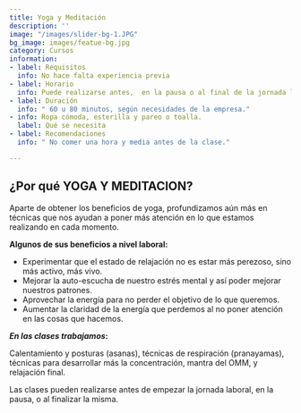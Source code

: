 ```yaml
---
title: Yoga y Meditación
description: ''
image: "/images/slider-bg-1.JPG"
bg_image: images/featue-bg.jpg
category: Cursos
information:
- label: Requisitos
  info: No hace falta experiencia previa
- label: Horario
  info: Puede realizarse antes,  en la pausa o al final de la jornada laboral.
- label: Duración
  info: " 60 u 80 minutos, según necesidades de la empresa."
- info: Ropa cómoda, esterilla y pareo o toalla.
  label: Qué se necesita
- label: Recomendaciones
  info: " No comer una hora y media antes de la clase."

---
```

## **¿Por qué YOGA Y MEDITACION?**

Aparte de obtener los beneficios de yoga, profundizamos aún más en técnicas que nos ayudan a poner más atención en lo que estamos realizando en cada momento.

**Algunos de sus beneficios a nivel laboral:**

* Experimentar que el estado de relajación no es estar más perezoso, sino más activo, más vivo.
* Mejorar la auto-escucha de nuestro estrés mental y así poder mejorar nuestros patrones.
* Aprovechar la energía para no perder el objetivo de lo que queremos.
* Aumentar la claridad de la energía que perdemos al no poner atención en las cosas que hacemos.

**_En las clases trabajamos_:**

Calentamiento y posturas (asanas), técnicas de respiración (pranayamas), técnicas para desarrollar más la concentración, mantra del OMM, y relajación final.

Las clases pueden realizarse antes de empezar la jornada laboral, en la pausa, o al finalizar la misma.
